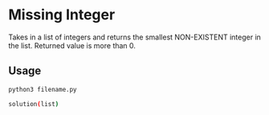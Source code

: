 # Missing Integer
Takes in a list of integers and returns the smallest NON-EXISTENT integer in the list. Returned value is more than 0.

## Usage
```bash
python3 filename.py
```
```bash
solution(list)
```
